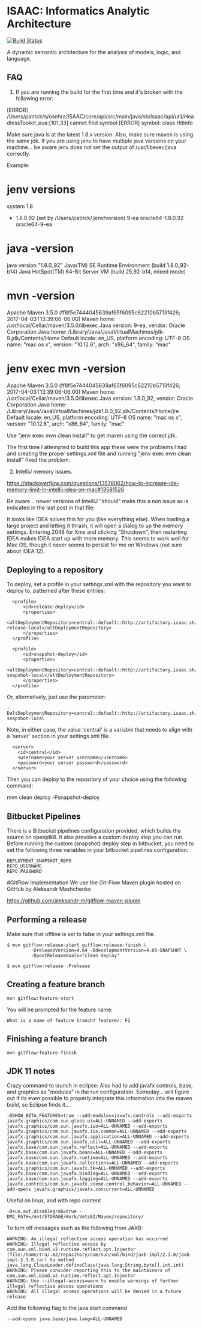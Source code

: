 ISAAC: Informatics Analytic Architecture
======================

[![Build Status](https://travis-ci.org/OSEHRA/ISAAC.svg?branch=develop)](https://travis-ci.org/OSEHRA/ISAAC)

A dynamic semantic architecture for the analysis of models, logic, and language.


## FAQ

1) If you are running the build for the first time and it's broken with the following error:

[ERROR] /Users/patrick/s/osehra/ISAAC/core/api/src/main/java/sh/isaac/api/util/HeadlessToolkit.java:[101,33] cannot find symbol
[ERROR]   symbol:   class HitInfo

Make sure java is at the latest 1.8.x version.  Also, make sure maven is using the same jdk.  If you are using jenv to have multiple java versions on your machine... be aware jenv does not set the output of /usr/libexec/java correctly.

Example:

# jenv versions
  system
  1.8
* 1.8.0.92 (set by /Users/patrick/.jenv/version)
  9-ea
  oracle64-1.8.0.92
  oracle64-9-ea

# java -version
java version "1.8.0_92"
Java(TM) SE Runtime Environment (build 1.8.0_92-b14)
Java HotSpot(TM) 64-Bit Server VM (build 25.92-b14, mixed mode)

# mvn -version
Apache Maven 3.5.0 (ff8f5e7444045639af65f6095c62210b5713f426; 2017-04-03T13:39:06-06:00)
Maven home: /usr/local/Cellar/maven/3.5.0/libexec
Java version: 9-ea, vendor: Oracle Corporation
Java home: /Library/Java/JavaVirtualMachines/jdk-9.jdk/Contents/Home
Default locale: en_US, platform encoding: UTF-8
OS name: "mac os x", version: "10.12.6", arch: "x86_64", family: "mac"

# jenv exec mvn -version
Apache Maven 3.5.0 (ff8f5e7444045639af65f6095c62210b5713f426; 2017-04-03T13:39:06-06:00)
Maven home: /usr/local/Cellar/maven/3.5.0/libexec
Java version: 1.8.0_92, vendor: Oracle Corporation
Java home: /Library/Java/JavaVirtualMachines/jdk1.8.0_92.jdk/Contents/Home/jre
Default locale: en_US, platform encoding: UTF-8
OS name: "mac os x", version: "10.12.6", arch: "x86_64", family: "mac"


Use "jenv exec mvn clean install" to get maven using the correct jdk.

The first time I attempted to build this app these were the problems I had and creating the proper settings.xml file and running "jenv exec mvn clean install" fixed the problem.

2) IntelliJ memory issues.

https://stackoverflow.com/questions/13578062/how-to-increase-ide-memory-limit-in-intellij-idea-on-mac#13581526

Be aware... newer versions of IntelliJ "should" make this a non issue as is indicated in the last post in that file:

It looks like IDEA solves this for you (like everything else). When loading a large project and letting it thrash, it will open a dialog to up the memory settings. Entering 2048 for Xmx and clicking "Shutdown", then restarting IDEA makes IDEA start up with more memory. This seems to work well for Mac OS, though it never seems to persist for me on Windows (not sure about IDEA 12).




## Deploying to a repository
To deploy, set a profile in your settings.xml with the repository you want to deploy to, 
patterned after these entries:



```
  <profile>
      <id>release-deploy</id>
      <properties>
        <altDeploymentRepository>central::default::http://artifactory.isaac.sh/artifactory/libs-release-local</altDeploymentRepository>
      </properties>
  </profile>

  <profile>
      <id>snapshot-deploy</id>
      <properties>
         <altDeploymentRepository>central::default::http://artifactory.isaac.sh/artifactory/libs-snapshot-local</altDeploymentRepository>
      </properties>
  </profile>

```

Or, alternatively, just use the parameter: 
```
-DaltDeploymentRepository=central::default::http://artifactory.isaac.sh/artifactory/libs-snapshot-local

```
Note, in either case, the value 'central' is a variable that needs to align with a 'server' section in your settings.xml file.
```
  <server>
    <id>central</id>
    <username>your server username</username>
    <password>your server password</password>
  </server>
```

Then you can deploy to the repository of your choice using the following command:  

mvn clean deploy -Psnapshot-deploy

## Bitbucket Pipelines 
There is a Bitbucket pipelines configuration provided, which builds the source on openjdk8.  It also provides a custom deploy step you can run.
Before running the custom (snapshot) deploy step in bitbucket, you need to set the following three variables in your bitbucket pipelines configuration:
```
DEPLOYMENT_SNAPSHOT_REPO
REPO_USERNAME
REPO_PASSWORD
```
#GitFlow Implementation
We use the Git-Flow Maven plugin hosted on GitHub by Aleksandr Mashchenko

https://github.com/aleksandr-m/gitflow-maven-plugin

## Performing a release

Make sure that offline is set to false in your settings.xml file. 
```
$ mvn gitflow:release-start gitflow:release-finish \
         -DreleaseVersion=4.64 -DdevelopmentVersion=4.65-SNAPSHOT \
         -DpostReleaseGoals="clean deploy"

$ mvn gitflow:release -Prelease
```
## Creating a feature branch
```
mvn gitflow:feature-start
```
You will be prompted for the feature name:
```
What is a name of feature branch? feature/: F2
```
## Finishing a feature branch
```
mvn gitflow:feature-finish
```
## JDK 11 notes
Crazy command to launch in eclipse:
Also had to add javafx controls, base, and graphics as "modules" in the run configuration.
Someday... will figure out if its even possible to properly integrate this information into the maven build, so Eclipse finds it...

```
-DSHOW_BETA_FEATURES=true --add-modules=javafx.controls --add-exports javafx.graphics/com.sun.glass.ui=ALL-UNNAMED --add-exports javafx.graphics/com.sun.javafx.iio=ALL-UNNAMED --add-exports javafx.graphics/com.sun.javafx.iio.common=ALL-UNNAMED --add-exports javafx.graphics/com.sun.javafx.application=ALL-UNNAMED --add-exports javafx.graphics/com.sun.javafx.util=ALL-UNNAMED --add-exports javafx.base/com.sun.javafx.reflect=ALL-UNNAMED --add-exports javafx.base/com.sun.javafx.beans=ALL-UNNAMED --add-exports javafx.base/com.sun.javafx.runtime=ALL-UNNAMED --add-exports javafx.base/com.sun.javafx.collections=ALL-UNNAMED --add-exports javafx.graphics/com.sun.javafx.tk=ALL-UNNAMED --add-exports javafx.base/com.sun.javafx.binding=ALL-UNNAMED --add-exports javafx.base/com.sun.javafx.logging=ALL-UNNAMED --add-exports javafx.controls/com.sun.javafx.scene.control.behavior=ALL-UNNAMED --add-opens javafx.graphics/javafx.concurrent=ALL-UNNAMED
```

Useful on linux, and with repo content

```
-Dsun.awt.disablegrab=true -DM2_PATH=/mnt/STORAGE/Work/VetsEZ/Maven/repository/
```
To turn off messages such as the following from JAXB:
```
WARNING: An illegal reflective access operation has occurred
WARNING: Illegal reflective access by com.sun.xml.bind.v2.runtime.reflect.opt.Injector (file:/home/tra/.m2/repository/com/sun/xml/bind/jaxb-impl/2.3.0/jaxb-impl-2.3.0.jar) to method java.lang.ClassLoader.defineClass(java.lang.String,byte[],int,int)
WARNING: Please consider reporting this to the maintainers of com.sun.xml.bind.v2.runtime.reflect.opt.Injector
WARNING: Use --illegal-access=warn to enable warnings of further illegal reflective access operations
WARNING: All illegal access operations will be denied in a future release
```
Add the following flag to the java start  command
```
--add-opens java.base/java.lang=ALL-UNNAMED
```